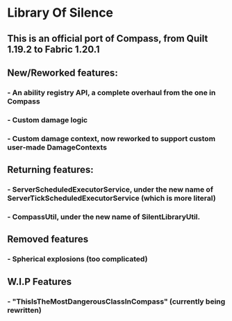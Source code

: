 # Library Of Silence

## This is an official port of Compass, from Quilt 1.19.2 to Fabric 1.20.1

## New/Reworked features:

### - An ability registry API, a complete overhaul from the one in Compass

### - Custom damage logic

### - Custom damage context, now reworked to support custom user-made DamageContexts

## Returning features:

### - ServerScheduledExecutorService, under the new name of ServerTickScheduledExecutorService (which is more literal)

### - CompassUtil, under the new name of SilentLibraryUtil.

## Removed features

### - Spherical explosions (too complicated)

## W.I.P Features

### - "ThisIsTheMostDangerousClassInCompass" (currently being rewritten)
